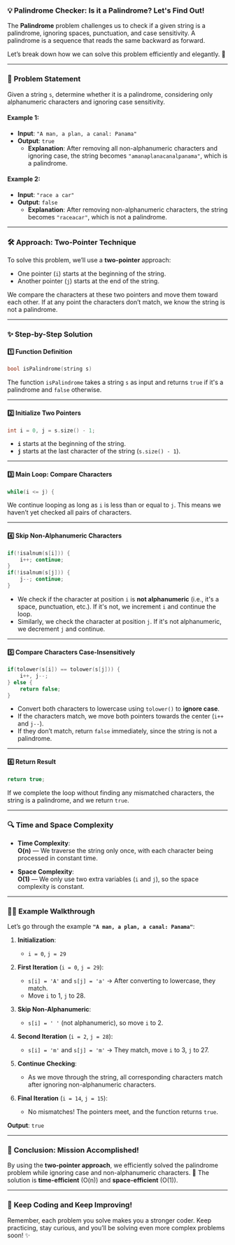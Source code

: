 ### 💡 **Palindrome Checker: Is it a Palindrome? Let's Find Out!**

The **Palindrome** problem challenges us to check if a given string is a palindrome, ignoring spaces, punctuation, and case sensitivity. A palindrome is a sequence that reads the same backward as forward.

Let’s break down how we can solve this problem efficiently and elegantly. 🚀

---

### 📝 **Problem Statement**

Given a string `s`, determine whether it is a palindrome, considering only alphanumeric characters and ignoring case sensitivity.

#### **Example 1**:
- **Input**: `"A man, a plan, a canal: Panama"`
- **Output**: `true`
  - **Explanation**: After removing all non-alphanumeric characters and ignoring case, the string becomes `"amanaplanacanalpanama"`, which is a palindrome.

#### **Example 2**:
- **Input**: `"race a car"`
- **Output**: `false`
  - **Explanation**: After removing non-alphanumeric characters, the string becomes `"raceacar"`, which is not a palindrome.

---

### 🛠️ **Approach: Two-Pointer Technique**

To solve this problem, we’ll use a **two-pointer** approach:
- One pointer (`i`) starts at the beginning of the string.
- Another pointer (`j`) starts at the end of the string.

We compare the characters at these two pointers and move them toward each other. If at any point the characters don’t match, we know the string is not a palindrome.

---

### ✨ **Step-by-Step Solution**

#### 1️⃣ **Function Definition**

```cpp
bool isPalindrome(string s)
```
The function `isPalindrome` takes a string `s` as input and returns `true` if it's a palindrome and `false` otherwise.

---

#### 2️⃣ **Initialize Two Pointers**

```cpp
int i = 0, j = s.size() - 1;
```
- **`i`** starts at the beginning of the string.
- **`j`** starts at the last character of the string (`s.size() - 1`).

---

#### 3️⃣ **Main Loop: Compare Characters**

```cpp
while(i <= j) {
```
We continue looping as long as `i` is less than or equal to `j`. This means we haven’t yet checked all pairs of characters.

---

#### 4️⃣ **Skip Non-Alphanumeric Characters**

```cpp
if(!isalnum(s[i])) {
    i++; continue;
}
if(!isalnum(s[j])) {
    j--; continue;
}
```
- We check if the character at position `i` is **not alphanumeric** (i.e., it's a space, punctuation, etc.). If it's not, we increment `i` and continue the loop.
- Similarly, we check the character at position `j`. If it's not alphanumeric, we decrement `j` and continue.

---

#### 5️⃣ **Compare Characters Case-Insensitively**

```cpp
if(tolower(s[i]) == tolower(s[j])) {
    i++, j--;
} else {
    return false;
}
```
- Convert both characters to lowercase using `tolower()` to **ignore case**.
- If the characters match, we move both pointers towards the center (`i++` and `j--`).
- If they don’t match, return `false` immediately, since the string is not a palindrome.

---

#### 6️⃣ **Return Result**

```cpp
return true;
```
If we complete the loop without finding any mismatched characters, the string is a palindrome, and we return `true`.

---

### 🔍 **Time and Space Complexity**

- **Time Complexity**:  
  **O(n)** — We traverse the string only once, with each character being processed in constant time.

- **Space Complexity**:  
  **O(1)** — We only use two extra variables (`i` and `j`), so the space complexity is constant.

---

### 🧑‍💻 **Example Walkthrough**

Let’s go through the example **`"A man, a plan, a canal: Panama"`**:

1. **Initialization**:  
   - `i = 0`, `j = 29`

2. **First Iteration** (`i = 0`, `j = 29`):
   - `s[i] = 'A'` and `s[j] = 'a'` → After converting to lowercase, they match.
   - Move `i` to 1, `j` to 28.

3. **Skip Non-Alphanumeric**:  
   - `s[i] = ' '` (not alphanumeric), so move `i` to 2.

4. **Second Iteration** (`i = 2`, `j = 28`):
   - `s[i] = 'm'` and `s[j] = 'm'` → They match, move `i` to 3, `j` to 27.

5. **Continue Checking**:  
   - As we move through the string, all corresponding characters match after ignoring non-alphanumeric characters.

6. **Final Iteration** (`i = 14`, `j = 15`):
   - No mismatches! The pointers meet, and the function returns `true`.

**Output**: `true`

---

### 🏁 **Conclusion: Mission Accomplished!**

By using the **two-pointer approach**, we efficiently solved the palindrome problem while ignoring case and non-alphanumeric characters. 🎉 The solution is **time-efficient** (O(n)) and **space-efficient** (O(1)).

---

### 🌱 **Keep Coding and Keep Improving!**

Remember, each problem you solve makes you a stronger coder. Keep practicing, stay curious, and you’ll be solving even more complex problems soon! ✨
